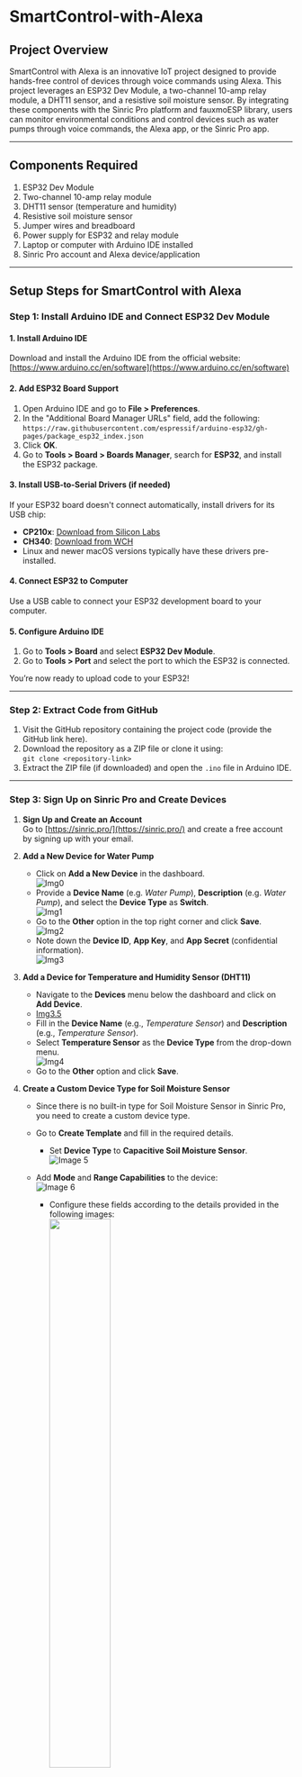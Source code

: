 # SmartControl-with-Alexa
 
## Project Overview
SmartControl with Alexa is an innovative IoT project designed to provide hands-free control of devices through voice commands using Alexa. This project leverages an ESP32 Dev Module, a two-channel 10-amp relay module, a DHT11 sensor, and a resistive soil moisture sensor. By integrating these components with the Sinric Pro platform and fauxmoESP library, users can monitor environmental conditions and control devices such as water pumps through voice commands, the Alexa app, or the Sinric Pro app.

---

## Components Required

1. ESP32 Dev Module
2. Two-channel 10-amp relay module
3. DHT11 sensor (temperature and humidity)
4. Resistive soil moisture sensor
5. Jumper wires and breadboard
6. Power supply for ESP32 and relay module
7. Laptop or computer with Arduino IDE installed
8. Sinric Pro account and Alexa device/application

---

## Setup Steps for SmartControl with Alexa

### Step 1: Install Arduino IDE and Connect ESP32 Dev Module

#### 1. Install Arduino IDE
Download and install the Arduino IDE from the official website:  
[https://www.arduino.cc/en/software](https://www.arduino.cc/en/software)

#### 2. Add ESP32 Board Support
1. Open Arduino IDE and go to **File > Preferences**.  
2. In the "Additional Board Manager URLs" field, add the following:  
`https://raw.githubusercontent.com/espressif/arduino-esp32/gh-pages/package_esp32_index.json`
3. Click **OK**.  
4. Go to **Tools > Board > Boards Manager**, search for **ESP32**, and install the ESP32 package.

#### 3. Install USB-to-Serial Drivers (if needed)
If your ESP32 board doesn't connect automatically, install drivers for its USB chip:  
- **CP210x**: [Download from Silicon Labs](https://www.silabs.com/developers/usb-to-uart-bridge-vcp-drivers)  
- **CH340**: [Download from WCH](http://www.wch.cn/downloads/CH341SER_EXE.html)  
- Linux and newer macOS versions typically have these drivers pre-installed.

#### 4. Connect ESP32 to Computer
Use a USB cable to connect your ESP32 development board to your computer.

#### 5. Configure Arduino IDE
1. Go to **Tools > Board** and select **ESP32 Dev Module**.  
2. Go to **Tools > Port** and select the port to which the ESP32 is connected.  

You’re now ready to upload code to your ESP32!

---

### Step 2: Extract Code from GitHub

1. Visit the GitHub repository containing the project code (provide the GitHub link here).
2. Download the repository as a ZIP file or clone it using:  
   `git clone <repository-link>`
3. Extract the ZIP file (if downloaded) and open the `.ino` file in Arduino IDE.

---

### Step 3: Sign Up on Sinric Pro and Create Devices

1. **Sign Up and Create an Account**  
   Go to [https://sinric.pro/](https://sinric.pro/) and create a free account by signing up with your email.  

2. **Add a New Device for Water Pump**  
   - Click on **Add a New Device** in the dashboard.  
     ![Img0](Images/Img0.png)
   - Provide a **Device Name** (e.g. *Water Pump*), **Description** (e.g. *Water Pump*), and select the **Device Type** as **Switch**.  
     ![Img1](Images/Img1.png)
   - Go to the **Other** option in the top right corner and click **Save**.  
     ![Img2](Images/Img2.png)   
   - Note down the **Device ID**, **App Key**, and **App Secret** (confidential information).  
     ![Img3](Images/Img3.png)

3. **Add a Device for Temperature and Humidity Sensor (DHT11)**  
   - Navigate to the **Devices** menu below the dashboard and click on **Add Device**. 
   - [Img3.5](Images/Img3.5.png)
   - Fill in the **Device Name** (e.g., *Temperature Sensor*) and **Description** (e.g., *Temperature Sensor*).  
   - Select **Temperature Sensor** as the **Device Type** from the drop-down menu.  
     ![Img4](Images/Img4.png)  
   - Go to the **Other** option and click **Save**.  

4. **Create a Custom Device Type for Soil Moisture Sensor**  
   - Since there is no built-in type for Soil Moisture Sensor in Sinric Pro, you need to create a custom device type.  
   - Go to **Create Template** and fill in the required details.  
     - Set **Device Type** to **Capacitive Soil Moisture Sensor**.  
       ![Image 5](Images/Img5.png)  
   - Add **Mode** and **Range Capabilities** to the device:  
     ![Image 6](Images/Img6.png)  
     - Configure these fields according to the details provided in the following images:  
       <img src="Images/Img7.png" height="50%">
       <img src="Images/Img8.png" height="50%">
 
   - Click **Save** to finalize the template.  

5. **Add a Device for Soil Moisture Sensor**  
   - After creating the template, add a new device and select **Capacitive Soil Moisture Sensor** as the **Device Type**.  
   - Provide a **Device Name** (e.g., *Soil Moisture Sensor*), **Description**, and click **Save**.  
     ![Image 9](Images/Img9.png)  

6. **Note the Device IDs and Credentials**  
   - Note down the **Device IDs** for each device created.  
     ![Image 10](Images/Img10.png)  
   - The **App Key** and **App Secret** will remain the same for all devices.  


Once all devices are created, you are ready to proceed to the next step of integrating them with your ESP32 project.

---

### Step 4: Configure the Code

1. Open the code extracted from GitHub in Arduino IDE.
2. Replace the placeholders with:
   - Your Sinric Pro API Key , APP Secret and Device IDs.
   - Your Wi-Fi SSID and password.
   - All these needs to be placed in credentials.h file.

---

### Step 5: Assemble the Circuit

1. Refer to the circuit diagram (attach or provide a detailed description).
2. Connect the DHT11 sensor, soil moisture sensor, and relay module to the ESP32 as per the diagram.
3. Ensure proper power connections to all components.

---

### Step 6: Upload the Final Code

1. Connect the ESP32 to your computer.
2. In Arduino IDE, verify the code by clicking on the **Verify** button.
3. Click **Upload** to flash the code onto the ESP32.
4. To upload code to an ESP32, it needs to be in "flashing mode" or "bootloader mode" which is usually
   achieved by holding down the "BOOT" button on the board while initiating the upload process.

---

### Configuring the Alexa Application

1. **Enable Sinric Pro Skill**  
   Open the **Skills & Games** section in the Alexa app and search for the **Sinric Pro Skill**.  
   Enable it by signing in with the same account used for your Sinric Pro configuration.  
   ![Image 1](Images/Image1.jpg)  
   Once linked successfully, you will see a confirmation message.  
   ![Image 2](Images/Image2.jpg)

2. **Device Discovery**  
   After linking Sinric Pro, click on **Next**, and Alexa will automatically detect the three devices that were configured.  
   ![Image 3](Images/Image3.jpg)
   ![Image 3.5](Images/Image3.5.jpg)

3. **Configuring the Bulb Using FauxmoESP**  
   To configure the bulb, click on **Add Device** and select the **Other** option at the bottom of the list.  
   ![Image 4](Images/Image4.jpg)

4. **Selecting the Wi-Fi Option**  
   Choose the **Wi-Fi** option to continue the setup.  
   ![Image 5](Images/Image5.jpg)

5. **Automatic Bulb Connection**  
   The bulb will connect automatically.  
   Ensure that the ESP setup is active before connecting the bulb through FauxmoESP.
---

### Step 8: Control Devices

Once everything is set up, the devices connected to Sinric Pro and fauxmoESP can be controlled using:
- The Sinric Pro application.
- The Sinric Pro Web portal.
- The Alexa application.
- Alexa-enabled devices through voice commands.

---

Enjoy the convenience of voice-controlled automation with SmartControl with Alexa!
